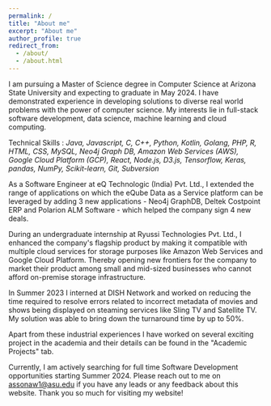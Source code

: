 ```yaml
---
permalink: /
title: "About me"
excerpt: "About me"
author_profile: true
redirect_from: 
  - /about/
  - /about.html
---
```


I am pursuing a Master of Science degree in Computer Science at Arizona State University and expecting to graduate in May 2024. I have demonstrated experience in developing solutions to diverse real world problems with the power of computer science. My interests lie in full-stack software development, data science, machine learning and cloud computing.

Technical Skills : <i>Java, Javascript, C, C++, Python, Kotlin, Golang, PHP, R, HTML, CSS, MySQL, Neo4j Graph DB, Amazon Web Services (AWS), Google Cloud Platform (GCP), React, Node.js, D3.js, Tensorflow, Keras, pandas, NumPy, Scikit-learn, Git, Subversion</i>

As a Software Engineer at eQ Technologic (India) Pvt. Ltd., I extended the range of applications on which the eQube Data as a Service platform can be leveraged by adding 3 new applications - Neo4j GraphDB, Deltek Costpoint ERP and Polarion ALM Software - which helped the company sign 4 new deals.

During an undergraduate internship at Ryussi Technologies Pvt. Ltd., I enhanced the company's flagship product by making it compatible with multiple cloud services for storage purposes like Amazon Web Services and Google Cloud Platform. Thereby opening new frontiers for the company to market their product among small and mid-sized businesses who cannot afford on-premise storage infrastructure.

In Summer 2023 I interned at DISH Network and worked on reducing the time required to resolve errors related to incorrect metadata of movies and shows being displayed on steaming services like Sling TV and Satellite TV. My solution was able to bring down the turnaround time by up to 50%.

Apart from these industrial experiences I have worked on several exciting project in the academia and their details can be found in the "Academic Projects" tab.

Currently, I am actively searching for full time Software Development opportunities starting Summer 2024. Please reach out to me on assonaw1@asu.edu if you have any leads or any feedback about this website. Thank you so much for visiting my website!